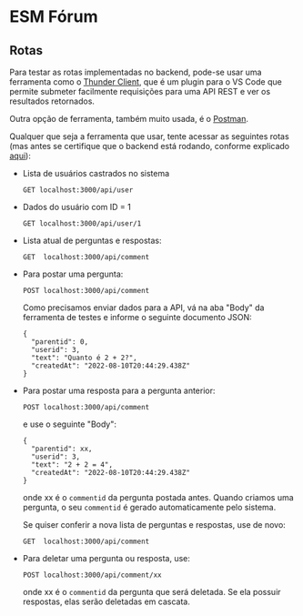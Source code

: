 # ESM Fórum

## Rotas

Para testar as rotas implementadas no backend, pode-se usar uma ferramenta como o
[Thunder Client](https://marketplace.visualstudio.com/items?itemName=rangav.vscode-thunder-client), 
que é um plugin para o VS Code que permite submeter facilmente requisições para uma
API REST e ver os resultados retornados. 

Outra opção de ferramenta, também muito usada, é o [Postman](https://www.postman.com/).

Qualquer que seja a ferramenta que usar, tente acessar as seguintes rotas (mas antes
se certifique que o backend está rodando, conforme explicado 
[aqui](https://github.com/aserg-ufmg/esmforum/blob/main/docs/install-info.md)):

* Lista de usuários castrados no sistema

  `GET localhost:3000/api/user`

* Dados do usuário com ID = 1

  `GET localhost:3000/api/user/1`

* Lista atual de perguntas e respostas: 

  `GET  localhost:3000/api/comment`

* Para postar uma pergunta:
 
  `POST localhost:3000/api/comment`
  
  Como precisamos enviar dados para a API, vá na aba "Body" da ferramenta de testes e informe 
  o seguinte documento JSON:
  
  ```
  {
    "parentid": 0,
    "userid": 3,
    "text": "Quanto é 2 + 2?",
    "createdAt": "2022-08-10T20:44:29.438Z"
  }
  ```
  
* Para postar uma resposta para a pergunta anterior:
  
  `POST localhost:3000/api/comment`
  
  e use o seguinte "Body": 

  ```
  {
    "parentid": xx,  
    "userid": 3,
    "text": "2 + 2 = 4",
    "createdAt": "2022-08-10T20:44:29.438Z"
  }
  ```
  
   onde xx é o `commentid` da pergunta postada antes. Quando criamos uma pergunta, o seu `commentid` é 
   gerado automaticamente pelo sistema.
  
   Se quiser conferir a nova lista de perguntas e respostas, use de novo:
  
   `GET  localhost:3000/api/comment`
  
* Para deletar uma pergunta ou resposta, use:

   `POST localhost:3000/api/comment/xx`
  
    onde xx é o `commentid` da pergunta que será deletada. Se ela possuir respostas, elas serão deletadas em cascata.
  
